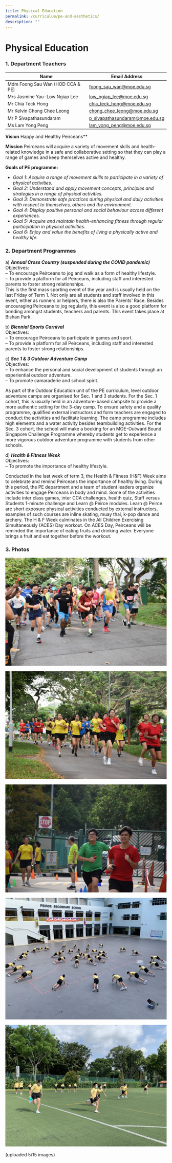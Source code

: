 ```yaml
---
title: Physical Education
permalink: /curriculum/pe-and-aesthetics/
description: ""
---
```

# **Physical Education**

### 1\. Department Teachers

| Name 	| Email Address 	|
|---	|---	|
| Mdm Foong Sau Wan (HOD CCA & PE) 	| foong_sau_wan@moe.edu.sg 	|
| Mrs Jasmine Yau-Low Ngiap Lee 	| low_ngiap_lee@moe.edu.sg 	|
| Mr Chia Teck Hong 	| chia_teck_hong@moe.edu.sg 	|
| Mr Kelvin Chong Chee Leong 	| chong_chee_leong@moe.edu.sg 	|
| Mr P Sivapathasundaram 	| p_sivapathasundaram@moe.edu.sg 	|
| Ms Lam Yong Peng 	| lam_yong_peng@moe.edu.sg 	|


**Vision**
Happy and Healthy Peirceans**

**Mission**
Peirceans will acquire a variety of movement skills and health-related knowledge in a safe and collaborative setting so that they can play a range of games and keep themselves active and healthy.

**Goals of PE programme:**

*   _Goal 1: Acquire a range of movement skills to participate in a variety of physical activities._
*   _Goal 2: Understand and apply movement concepts, principles and strategies in a range of physical activities._
*   _Goal 3: Demonstrate safe practices during physical and daily activities with respect to themselves, others and the environment._
*   _Goal 4: Display positive personal and social behaviour across different experiences._
*   _Goal 5: Acquire and maintain health-enhancing fitness through regular participation in physical activities._
*   _Goal 6: Enjoy and value the benefits of living a physically active and healthy life._

### 2\. Department Programmes

a) _**Annual Cross Country (suspended during the COVID pandemic)**_  
Objectives:  
– To encourage Peirceans to jog and walk as a form of healthy lifestyle.  
– To provide a platform for all Peirceans, including staff and interested parents to foster strong relationships.  
This is the first mass sporting event of the year and is usually held on the last Friday of Term 1. Not only are all students and staff involved in this event, either as runners or helpers, there is also the Parents’ Race. Besides encouraging Peirceans to jog regularly, this event is also a good platform for bonding amongst students, teachers and parents. This event takes place at Bishan Park.

b) _**Biennial Sports Carnival**_  
Objectives:  
– To encourage Peirceans to participate in games and sport.  
– To provide a platform for all Peirceans, including staff and interested parents to foster strong relationships.

c) _**Sec 1 & 3 Outdoor Adventure Camp**_  
Objectives:  
– To enhance the personal and social development of students through an experiential outdoor adventure.  
– To promote camaraderie and school spirit.

As part of the Outdoor Education unit of the PE curriculum, level outdoor adventure camps are organised for Sec. 1 and 3 students. For the Sec. 1 cohort, this is usually held in an adventure-based campsite to provide a more authentic setting for the 3-day camp. To ensure safety and a quality programme, qualified external instructors and form teachers are engaged to conduct the activities and facilitate learning. The camp programme includes high elements and a water activity besides teambuilding activities. For the Sec. 3 cohort, the school will make a booking for an MOE-Outward Bound Singapore Challenge Programme whereby students get to experience a more vigorous outdoor adventure programme with students from other schools.

d) _**Health & Fitness Week**_  
Objectives:  
– To promote the importance of healthy lifestyle.

Conducted in the last week of term 3, the Health & Fitness (H&F) Week aims to celebrate and remind Peirceans the importance of healthy living. During this period, the PE department and a team of student leaders organize activities to engage Peirceans in body and mind. Some of the activities include inter class games, inter CCA challenges, health quiz, Staff versus Students 1-minute challenge and Learn @ Peirce modules. Learn @ Peirce are short exposure physical activities conducted by external instructors, examples of such courses are inline skating, muay thai, k-pop dance and archery. The H & F Week culminates in the All Children Exercising Simultaneously (ACES) Day workout. On ACES Day, Peirceans will be reminded the importance of eating fruits and drinking water. Everyone brings a fruit and eat together before the workout.

### 3\. Photos

![](/images/Photo-1-scaled.jpg)

![](/images/Photo-2-scaled.jpg)

![](/images/Photo-3-scaled.jpg)

![](/images/Photo-4-1.jpg)

![](/images/Photo-5-1-scaled.jpg)

(uploaded 5/15 images)